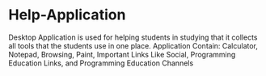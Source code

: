 # Help-Application
Desktop Application is used for helping students in studying that it collects all tools that the students use in one place. Application Contain: Calculator, Notepad, Browsing, Paint, Important Links Like Social, Programming Education Links, and Programming Education Channels
